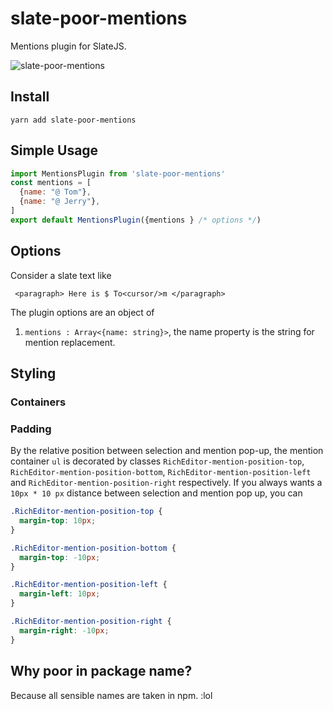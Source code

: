 # slate-poor-mentions

Mentions plugin for SlateJS.  

![slate-poor-mentions](https://user-images.githubusercontent.com/746159/42059094-5a7392b8-7af0-11e8-8a11-650043a0de86.png)


## Install 
```
yarn add slate-poor-mentions
```

## Simple Usage
```javascript
import MentionsPlugin from 'slate-poor-mentions'
const mentions = [
  {name: "@ Tom"},
  {name: "@ Jerry"},
]
export default MentionsPlugin({mentions } /* options */)
```

## Options

Consider a slate text like 

```
 <paragraph> Here is $ To<cursor/>m </paragraph>
```

The plugin options are an object of 

1. `mentions : Array<{name: string}>`, the name property is the string for mention replacement.


## Styling

### Containers

### Padding 

By the relative position between selection and mention pop-up, the mention container `ul` is decorated by classes
`RichEditor-mention-position-top`, `RichEditor-mention-position-bottom`, `RichEditor-mention-position-left` and
`RichEditor-mention-position-right` respectively.  If you always wants a `10px * 10 px` distance between selection
and mention pop up, you can 

```css
.RichEditor-mention-position-top {
  margin-top: 10px;
}

.RichEditor-mention-position-bottom {
  margin-top: -10px;
}

.RichEditor-mention-position-left {
  margin-left: 10px;
}

.RichEditor-mention-position-right {
  margin-right: -10px;
}
```


## Why poor in package name?

Because all sensible names are taken in npm. :lol
